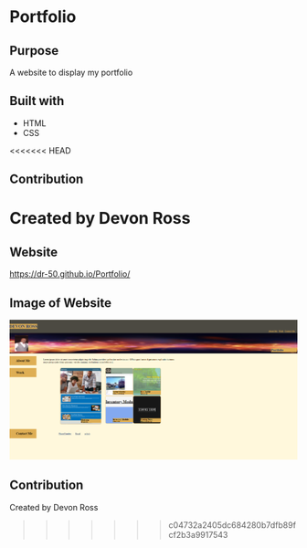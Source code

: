 # Portfolio

## Purpose
A website to display my portfolio

## Built with
* HTML
* CSS

<<<<<<< HEAD
## Contribution
Created by Devon Ross
=======
## Website
https://dr-50.github.io/Portfolio/

## Image of Website
![Image of WebPage](./images/Portfolio-WebPage.PNG)

## Contribution
Created by Devon Ross
>>>>>>> c04732a2405dc684280b7dfb89fcf2b3a9917543
